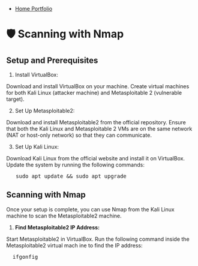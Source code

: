- <a href="https://github.com/rafa0c">Home Portfolio</a>

# 🛡️ Scanning with Nmap

## Setup and Prerequisites

1. Install VirtualBox:

Download and install VirtualBox on your machine.
Create virtual machines for both Kali Linux (attacker machine) and Metasploitable 2 (vulnerable target).

2. Set Up Metasploitable2:

Download and install Metasploitable2 from the official repository.
Ensure that both the Kali Linux and Metasploitable 2 VMs are on the same network (NAT or host-only network) so that they can communicate.

3. Set Up Kali Linux:

Download Kali Linux from the official website and install it on VirtualBox.
Update the system by running the following commands:

<pre>   sudo apt update && sudo apt upgrade  </pre>

## Scanning with Nmap
Once your setup is complete, you can use Nmap from the Kali Linux machine to scan the Metasploitable2 machine.

1. **Find Metasploitable2 IP Address:**

Start Metasploitable2 in VirtualBox.
Run the following command inside the Metasploitable2 virtual mach ine to find the IP address:

<pre>  ifgonfig  </pre>







